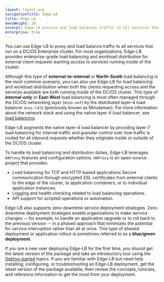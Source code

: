 ```yaml
---
layout: layout.pug
navigationTitle: Edge-LB
title: Edge-LB
menuWeight: 20
excerpt: Edge-LB proxies and load balances traffic to all services that run on DC/OS.
enterprise: true
---
```

You can use Edge-LB to proxy and load balance traffic to all services that run on a DC/OS Enterprise cluster. For most organizations, Edge-LB provides enterprise-grade load balancing and workload distribution for external client requests wanting access to services running inside of the cluster. 

Although this type of **external-to-internal** or **North-South** load balancing is the most common scenario, you can also use Edge-LB for load balancing and workload distribution when both the clients requesting access and the services available are both running inside of the DC/OS cluster. This type of **internal-only** or **East-West** load balancing is most often managed through the DC/OS networking layer (`dcos-net`) by the distributed layer-4 load balancer `dcos-l4lb` (previously known as Minuteman). For more information about the network stack and using the native layer-4 load balancer, see [load balancing](/1.13/networking/#load-balancing).

Edge-LB augments the native layer-4 load balancer by providing layer-7 load balancing for internal traffic and granular control over how traffic is routed for all inbound requests whether they originate inside or outside of the DC/OS cluster.

To handle its load balancing and distribution duties, Edge-LB leverages `HAProxy` features and configuration options. `HAProxy` is an open-source project that provides:
- Load balancing for TCP and HTTP-based applications
Secure communication through encrypted SSL certificates from external clients to the edge of the cluster, to application containers, or to individual application instances.
- Logging and health checking related to load balancing operations. 
- API support for scripted operations or automation.

Edge-LB also supports zero-downtime service deployment strategies. Zero-downtime deployment strategies enable organizations to make service changes -- for example, to handle an application upgrade or to roll back to the previous version -- in a phased approach that minimizes the potential for service interruption rather than all at once. This type of phased deployment or application rollout is sometimes referred to as a **blue/green deployment**.

If you are a new user deploying Edge-LB for the first time, you should get the latest version of the package and take an introductory tour using the [Getting started](/services/edge-lb/getting-started/) topics. If you are familiar with Edge-LB but need help installing, configuring, or troubleshooting an Edge-LB deployment, get the latest version of the package available, then review the concepts, tutorials, and reference information to get the most from your deployment.
